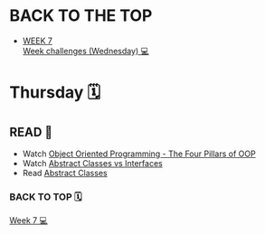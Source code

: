 # BACK TO THE TOP
<ul>
<li><a href="https://github.com/Lesdith/core-code-from-scratch-readme/blob/main/Weeks/Week%207%20Typescript/Week%207.md"> WEEK 7 </a> </li>
<a href="https://github.com/Lesdith/core-code-from-scratch-readme/blob/main/Weeks/Week%207%20Typescript/Week%20challenges%20(Wednesday).md"> Week challenges (Wednesday) 💻</a>
</ul>

# Thursday 🗓️
## READ 📖
<ul>
  <li>Watch <a href="https://www.youtube.com/watch?v=1ONhXmQuWP8">Object Oriented Programming - The Four Pillars of OOP</a> </li>
  <li>Watch <a href="https://www.youtube.com/watch?v=Lnqmde9LP74">Abstract Classes vs Interfaces </a></li>
  <li>Read <a href="https://sbcode.net/typescript/abstract_classes/">Abstract Classes </a> </li> 
</ul>

### BACK TO TOP 🗓️   
<a href="https://github.com/Lesdith/core-code-from-scratch-readme/blob/main/Weeks/Week%207%20Typescript/Week%207.md"> Week 7 💻</a>
